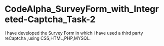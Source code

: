 # CodeAlpha_SurveyForm_with_Integreted-Captcha_Task-2
I have developed the Survey Form in which i have used a third party reCaptcha ,using CSS,HTML,PHP,MYSQL.
